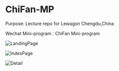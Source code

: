 # ChiFan-MP
Purpose: Lecture repo for Lewagon Chengdu,China

Wechat Mini-program : ChiFan Mini-program



![LandingPage](https://github.com/pitipon/Chifan-MP/blob/master/screenshot/Screen%20Shot%202018-05-12%20at%2022.26.51.png)


![IndexPage](https://github.com/pitipon/Chifan-MP/blob/master/screenshot/Screen%20Shot%202018-05-12%20at%2022.27.08.png)

![Detail](https://github.com/pitipon/Chifan-MP/blob/master/screenshot/Screen%20Shot%202018-05-12%20at%2022.27.24.png)
